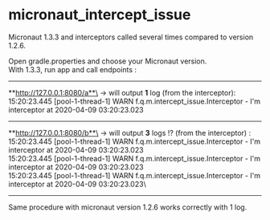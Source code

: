 # micronaut_intercept_issue
Micronaut 1.3.3 and interceptors called several times compared to version 1.2.6.

Open gradle.properties and choose your Micronaut version.\
With 1.3.3, run app and call endpoints :

---
**http://127.0.0.1:8080/a**\
-> will output **1** log (from the interceptor):\
15:20:23.445 [pool-1-thread-1] WARN  f.q.m.intercept_issue.Interceptor - I'm interceptor at 2020-04-09 03:20:23.023

---
**http://127.0.0.1:8080/b**\
-> will output **3** logs !? (from the interceptor) :\
15:20:23.445 [pool-1-thread-1] WARN  f.q.m.intercept_issue.Interceptor - I'm interceptor at 2020-04-09 03:20:23.023\
15:20:23.445 [pool-1-thread-1] WARN  f.q.m.intercept_issue.Interceptor - I'm interceptor at 2020-04-09 03:20:23.023\
15:20:23.445 [pool-1-thread-1] WARN  f.q.m.intercept_issue.Interceptor - I'm interceptor at 2020-04-09 03:20:23.023\


---
Same procedure with micronaut version 1.2.6 works correctly with 1 log.